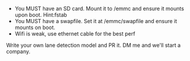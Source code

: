 - You MUST have an SD card. Mount it to /emmc and ensure it mounts upon boot. Hint:fstab
- You MUST have a swapfile. Set it at /emmc/swapfile and ensure it mounts on boot.
- Wifi is weak, use ethernet cable for the best perf

Write your own lane detection model and PR it. DM me and we'll start a company.
